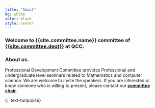 ```yaml
---
title: "About"
bg: white
color: black
style: center
---
```


###   <span class="text-turquoise"> Welcome to {{site.committee.name}} committee of <br>[{{site.committee.dept}}](http://www.qcc.cuny.edu/mathCS/) at QCC.</span>


<span class="fa-stack subtlecircle" style="font-size:100px; background:rgba(255,166,0,0.1)">
  <i class="fa fa-circle fa-stack-2x text-white"></i>
  <i class="fa fa-question fa-stack-1x text-orange"></i>
</span>

### About us.
Professional Development Committee provides Professional and undergraduate level seminars related to Mathematics and computer science. We are welcome to invite the speakers. If you are interested or know someone who is willing to present, please contact our [**committee chair**]({{site.committee.contactchair}}).

{: .text-turquoise}


<!--
<span id="forkongithub">
  <a href="{{ site.source_link }}" class="bg-blue">
    Fork me on GitHub
  </a>
</span>
-->
